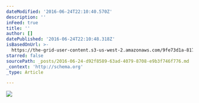 ```yaml
---
dateModified: '2016-06-24T22:10:40.570Z'
description: ''
inFeed: true
title: ''
author: []
datePublished: '2016-06-24T22:10:48.318Z'
isBasedOnUrl: >-
  https://the-grid-user-content.s3-us-west-2.amazonaws.com/9fe73d1a-8175-4048-b8fd-daaeb19d16c8.gif
starred: false
sourcePath: _posts/2016-06-24-d92f8589-63ad-4079-8708-e9b3f746f776.md
_context: 'http://schema.org'
_type: Article

---
```

![](https://the-grid-user-content.s3-us-west-2.amazonaws.com/9fe73d1a-8175-4048-b8fd-daaeb19d16c8.gif)